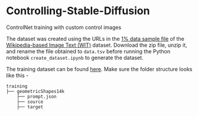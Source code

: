 # Controlling-Stable-Diffusion
ControlNet training with custom control images

The dataset was created using the URLs in the [1% data sample file](https://storage.googleapis.com/gresearch/wit/wit_v1.train.all-1percent_sample.tsv.gz) of the [Wikipedia-based Image Text (WIT)](https://github.com/google-research-datasets/wit/blob/main/DATA.md) dataset. Download the zip file, unzip it, and rename the file obtained to `data.tsv` before running the Python notebook `create_dataset.ipynb` to generate the dataset.

The training dataset can be found [here](https://www.kaggle.com/datasets/rishabhsrivastava66/images-made-up-of-geometric-shapes-controlnet/data). Make sure the folder structure looks like this - 

    training
    ├── geometricShapes14k
        ├── prompt.json
        ├── source
        ├── target
    
